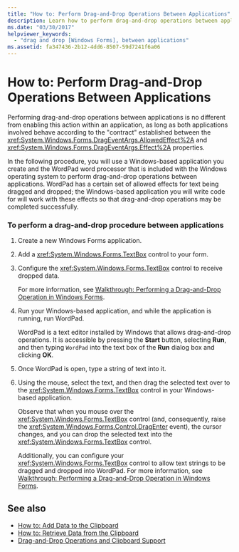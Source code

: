 ```yaml
---
title: "How to: Perform Drag-and-Drop Operations Between Applications"
description: Learn how to perform drag-and-drop operations between applications by using an established "contract" between two properties.
ms.date: "03/30/2017"
helpviewer_keywords: 
  - "drag and drop [Windows Forms], between applications"
ms.assetid: fa347436-2b12-4dd6-8507-59d7241f6a06
---
```

# How to: Perform Drag-and-Drop Operations Between Applications
Performing drag-and-drop operations between applications is no different from enabling this action within an application, as long as both applications involved behave according to the "contract" established between the <xref:System.Windows.Forms.DragEventArgs.AllowedEffect%2A> and <xref:System.Windows.Forms.DragEventArgs.Effect%2A> properties.  
  
 In the following procedure, you will use a Windows-based application you create and the WordPad word processor that is included with the Windows operating system to perform drag-and-drop operations between applications. WordPad has a certain set of allowed effects for text being dragged and dropped; the Windows-based application you will write code for will work with these effects so that drag-and-drop operations may be completed successfully.  
  
### To perform a drag-and-drop procedure between applications  
  
1. Create a new Windows Forms application.  
  
2. Add a <xref:System.Windows.Forms.TextBox> control to your form.  
  
3. Configure the <xref:System.Windows.Forms.TextBox> control to receive dropped data.  
  
     For more information, see [Walkthrough: Performing a Drag-and-Drop Operation in Windows Forms](walkthrough-performing-a-drag-and-drop-operation-in-windows-forms.md).  
  
4. Run your Windows-based application, and while the application is running, run WordPad.  
  
     WordPad is a text editor installed by Windows that allows drag-and-drop operations. It is accessible by pressing the **Start** button, selecting **Run**, and then typing `WordPad` into the text box of the **Run** dialog box and clicking **OK**.  
  
5. Once WordPad is open, type a string of text into it.  
  
6. Using the mouse, select the text, and then drag the selected text over to the <xref:System.Windows.Forms.TextBox> control in your Windows-based application.  
  
     Observe that when you mouse over the <xref:System.Windows.Forms.TextBox> control (and, consequently, raise the <xref:System.Windows.Forms.Control.DragEnter> event), the cursor changes, and you can drop the selected text into the <xref:System.Windows.Forms.TextBox> control.  
  
     Additionally, you can configure your <xref:System.Windows.Forms.TextBox> control to allow text strings to be dragged and dropped into WordPad. For more information, see [Walkthrough: Performing a Drag-and-Drop Operation in Windows Forms](walkthrough-performing-a-drag-and-drop-operation-in-windows-forms.md).  
  
## See also

- [How to: Add Data to the Clipboard](how-to-add-data-to-the-clipboard.md)
- [How to: Retrieve Data from the Clipboard](how-to-retrieve-data-from-the-clipboard.md)
- [Drag-and-Drop Operations and Clipboard Support](drag-and-drop-operations-and-clipboard-support.md)
